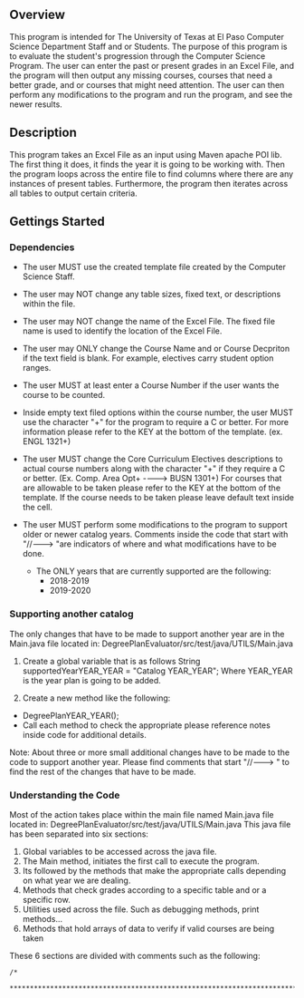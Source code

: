 ## Overview
This program is intended for The University of Texas at El Paso Computer Science Department Staff and or Students. The purpose of this program is to evaluate the student's progression through the Computer Science Program. The user can enter the past or present grades in an Excel File, and the program will then output any missing courses, courses that need a better grade, and or courses that might need attention. The user can then perform any modifications to the program and run the program, and see the newer results.

## Description 

This program takes an Excel File as an input using Maven apache POI lib. The first thing it does, it finds the year it is going to be working with. Then the program loops across the entire file to find columns where there are any instances of present tables. Furthermore, the program then iterates across all tables to output certain criteria. 

## Gettings Started

### Dependencies

- The user MUST use the created template file created by the Computer Science Staff.

- The user may NOT change any table sizes, fixed text, or descriptions within the file. 

- The user may NOT change the name of the Excel File. The fixed file name is used to identify the location of the Excel File.

- The user may ONLY change the Course Name and or Course Decpriton if the text field is blank. For example, electives carry student option ranges. 

- The user MUST at least enter a Course Number if the user wants the course to be counted.

- Inside empty text filed options within the course number, the user MUST use the character "+" for the program to require a C or better. For more information please refer to the KEY at the bottom of the template. (ex. ENGL 1321+)

- The user MUST change the Core Curriculum Electives descriptions to actual course numbers along with the character "+" if they require a C or better. (Ex. Comp. Area Opt+ ----> BUSN 1301+) For courses that are allowable to be taken please refer to the KEY at the bottom of the template. If the course needs to be taken please leave default text inside the cell.

- The user MUST perform some modifications to the program to support older or newer catalog years. Comments inside the code that start with "//---> "are indicators of where and what modifications have to be done. 
  - The ONLY years that are currently supported are the following:
    - 2018-2019
    - 2019-2020

### Supporting another catalog 

The only changes that have to be made  to support another year are in the Main.java file located in: DegreePlanEvaluator/src/test/java/UTILS/Main.java

1. Create a global variable that is as follows
String supportedYearYEAR_YEAR = "Catalog YEAR_YEAR"; Where YEAR_YEAR is the year plan is going to be added. 

2. Create a new method like the following:
  - DegreePlanYEAR_YEAR();
  - Call each method to check the appropriate please reference notes inside code for additional details.
  
Note: About three or more small additional changes have to be made to the code to support another year. Please find comments that start "//---> " to find the rest of the changes that have to be made.

### Understanding the Code

Most of the action takes place within the main file named Main.java file located in: DegreePlanEvaluator/src/test/java/UTILS/Main.java
This java file has been separated into six sections:
1. Global variables to be accessed across the java file. 
2. The Main method, initiates the first call to execute the program.
3. Its followed by the methods that make the appropriate calls depending on what year we are dealing.
4. Methods that check grades according to a specific table and or a specific row.  
5. Utilities used across the file. Such as debugging methods, print methods...
6. Methods that hold arrays of data to verify if valid courses are being taken

These 6 sections are divided with comments such as the following:

	/*
	 *****************************************************************************************************************************
